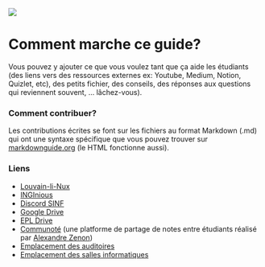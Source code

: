 ![](https://img.shields.io/badge/status-work%20in%20progress-blue?style=flat-square)
# Comment marche ce guide?
Vous pouvez y ajouter ce que vous voulez tant que ça aide les étudiants (des liens vers des ressources externes ex: Youtube, Medium, Notion, Quizlet, etc), des petits fichier, des conseils, des réponses aux questions qui reviennent souvent, ... lâchez-vous).

### Comment contribuer?  

Les contributions écrites se font sur les fichiers au format Markdown (.md) qui ont une syntaxe spécifique que vous pouvez trouver sur [markdownguide.org](https://www.markdownguide.org/cheat-sheet/) (le HTML fonctionne aussi).

### Liens
* [Louvain-li-Nux](https://www.louvainlinux.org)
* [INGInious](http://inginious.info.ucl.ac.be/)
* [Discord SINF](https://discord.gg/CdtkZjCtUU)
* [Google Drive](https://drive.google.com/drive/folders/0B1i5OL6s8FOsc0R4Y25MQzlJcFU)
* [EPL Drive](https://uclouvain-my.sharepoint.com/:f:/g/personal/miguel_delecourt_student_uclouvain_be/ErNklAdPrRxMhivv3RRPEQABvHvHFqhBpATkxaDGa-OQNw)
* [Communoté](https://www.communote.be/) (une platforme de partage de notes entre étudiants réalisé par [Alexandre Zenon](https://github.com/Ahzed11))
* [Emplacement des auditoires](https://uclouvain.be/fr/administrations/adpi/auditoires-ucl-louvain-la-neuve.html)
* [Emplacement des salles informatiques](https://www.google.com/maps/d/viewer?mid=1LhefFjePIBksJEJ91QsFZk2V4hDuNQEL&ll=50.66893714275128%2C4.618649383860323&z=16)
